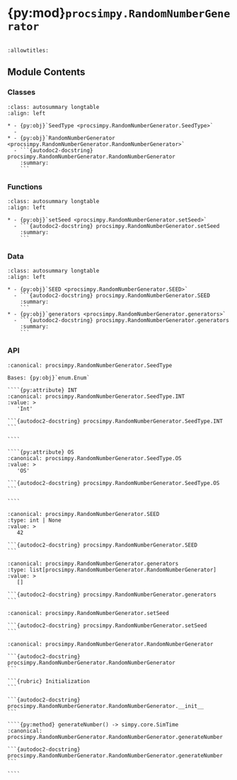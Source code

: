 # {py:mod}`procsimpy.RandomNumberGenerator`

```{py:module} procsimpy.RandomNumberGenerator
```

```{autodoc2-docstring} procsimpy.RandomNumberGenerator
:allowtitles:
```

## Module Contents

### Classes

````{list-table}
:class: autosummary longtable
:align: left

* - {py:obj}`SeedType <procsimpy.RandomNumberGenerator.SeedType>`
  -
* - {py:obj}`RandomNumberGenerator <procsimpy.RandomNumberGenerator.RandomNumberGenerator>`
  - ```{autodoc2-docstring} procsimpy.RandomNumberGenerator.RandomNumberGenerator
    :summary:
    ```
````

### Functions

````{list-table}
:class: autosummary longtable
:align: left

* - {py:obj}`setSeed <procsimpy.RandomNumberGenerator.setSeed>`
  - ```{autodoc2-docstring} procsimpy.RandomNumberGenerator.setSeed
    :summary:
    ```
````

### Data

````{list-table}
:class: autosummary longtable
:align: left

* - {py:obj}`SEED <procsimpy.RandomNumberGenerator.SEED>`
  - ```{autodoc2-docstring} procsimpy.RandomNumberGenerator.SEED
    :summary:
    ```
* - {py:obj}`generators <procsimpy.RandomNumberGenerator.generators>`
  - ```{autodoc2-docstring} procsimpy.RandomNumberGenerator.generators
    :summary:
    ```
````

### API

`````{py:class} SeedType(*args, **kwds)
:canonical: procsimpy.RandomNumberGenerator.SeedType

Bases: {py:obj}`enum.Enum`

````{py:attribute} INT
:canonical: procsimpy.RandomNumberGenerator.SeedType.INT
:value: >
   'Int'

```{autodoc2-docstring} procsimpy.RandomNumberGenerator.SeedType.INT
```

````

````{py:attribute} OS
:canonical: procsimpy.RandomNumberGenerator.SeedType.OS
:value: >
   'OS'

```{autodoc2-docstring} procsimpy.RandomNumberGenerator.SeedType.OS
```

````

`````

````{py:data} SEED
:canonical: procsimpy.RandomNumberGenerator.SEED
:type: int | None
:value: >
   42

```{autodoc2-docstring} procsimpy.RandomNumberGenerator.SEED
```

````

````{py:data} generators
:canonical: procsimpy.RandomNumberGenerator.generators
:type: list[procsimpy.RandomNumberGenerator.RandomNumberGenerator]
:value: >
   []

```{autodoc2-docstring} procsimpy.RandomNumberGenerator.generators
```

````

````{py:function} setSeed(seed: int = 42, seedType: procsimpy.RandomNumberGenerator.SeedType = SeedType.INT) -> None
:canonical: procsimpy.RandomNumberGenerator.setSeed

```{autodoc2-docstring} procsimpy.RandomNumberGenerator.setSeed
```
````

`````{py:class} RandomNumberGenerator(distribution: procsimpy.ProbDistribution.ProbDistribution)
:canonical: procsimpy.RandomNumberGenerator.RandomNumberGenerator

```{autodoc2-docstring} procsimpy.RandomNumberGenerator.RandomNumberGenerator
```

```{rubric} Initialization
```

```{autodoc2-docstring} procsimpy.RandomNumberGenerator.RandomNumberGenerator.__init__
```

````{py:method} generateNumber() -> simpy.core.SimTime
:canonical: procsimpy.RandomNumberGenerator.RandomNumberGenerator.generateNumber

```{autodoc2-docstring} procsimpy.RandomNumberGenerator.RandomNumberGenerator.generateNumber
```

````

`````
